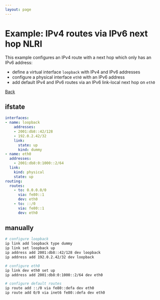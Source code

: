 ```yaml
---
layout: page
---
```


# Example: IPv4 routes via IPv6 next hop NLRI

This example configures an IPv4 route with a next hop which only has an IPv6 address:
- define a virtual interface `loopback` with IPv4 and IPv6 addresses
- configure a physical interface `eth0` with an IPv6 address
- add default IPv4 and IPv6 routes via an IPv6 link-local next hop on `eth0`

[Back](.)


## ifstate

```yaml
interfaces:
- name: loopback
    addresses:
    - 2001:db8::42/128
    - 192.0.2.42/32
    link:
      state: up
      kind: dummy
- name: eth0
  addresses:
    - 2001:db8:0:1000::2/64
  link:
    kind: physical
    state: up
routing:
  routes:
    - to: 0.0.0.0/0
      via: fe80::1
      dev: eth0
    - to: ::/0
      via: fe80::1
      dev: eth0
```

## manually

```bash
# configure loopback
ip link add loopback type dummy
ip link set loopback up
ip address add 2001:db8::42/128 dev loopback
ip address add 192.0.2.42/32 dev loopback

# configure eth0
ip link dev eth0 set up
ip address add 2001:db8:0:1000::2/64 dev eth0

# configure default routes
ip route add ::/0 via fe80::defa dev eth0
ip route add 0/0 via inet6 fe80::defa dev eth0
```
